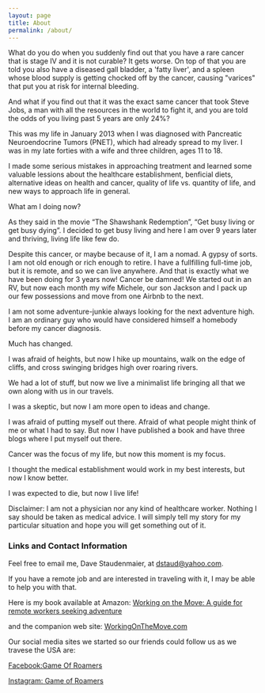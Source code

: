 ```yaml
---
layout: page
title: About
permalink: /about/
---
```


What do you do when you suddenly find out that you have a rare cancer that is stage IV and it is not curable?  It gets worse.  On top of that you are told you also have a diseased gall bladder, a 'fatty liver', and a spleen whose blood supply is getting chocked off by the cancer, causing "varices" that put you at risk for internal bleeding.  

And what if you find out that it was the exact same cancer that took Steve Jobs, a man with all the resources in the world to fight it, and you are told the odds of you living past 5 years are only 24%?   

This was my life in January 2013 when I was diagnosed with Pancreatic Neuroendocrine Tumors (PNET), which had already spread to my liver.  I was in my late forties with a wife and three children, ages 11 to 18. 

I made some serious mistakes in approaching treatment and learned some valuable lessions about the healthcare establishment, benficial diets, alternative ideas on health and cancer, quality of life vs. quantity of life, and new ways to approach life in general.

What am I doing now? 

As they said in the movie “The Shawshank Redemption”, “Get busy living or get busy dying”. I decided to get busy living and here I am over 9 years later and thriving, living life like few do. 

Despite this cancer, or maybe because of it, I am a nomad.   A gypsy of sorts.  I am not old enough or rich enough to retire.   I have a fullfilling full-time job, but it is remote, and so we can live anywhere.  And that is exactly what we have been doing for 3 years now!  Cancer be damned!  We started out in an RV, but now each month my wife Michele, our son Jackson and I pack up our few possessions and move from one Airbnb to the next.   

I am not some adventure-junkie always looking for the next adventure high.  I am an ordinary guy who would have considered himself a homebody before my cancer diagnosis.   

Much has changed.

I was afraid of heights, but now I hike up mountains, walk on the edge of cliffs, and cross swinging bridges high over roaring rivers.

We had a lot of stuff, but now we live a minimalist life bringing all that we own along with us in our travels.

I was a skeptic, but now I am more open to ideas and change.

I was afraid of putting myself out there.  Afraid of what people might think of me or what I had to say.  But now I have published a book and have three blogs where I put myself out there.

Cancer was the focus of my life, but now this moment is my focus.

I thought the medical establishment would work in my best interests, but now I know better.

I was expected to die, but now I live life!

Disclaimer: I am not a physician nor any kind of healthcare worker.  Nothing I say should be taken as medical advice.   I will simply tell my story for my particular situation and hope you will get something out of it. 

### Links and Contact Information

Feel free to email me, Dave Staudenmaier, at [dstaud@yahoo.com](mailto:dstaud@yahoo.com).

If you have a remote job and are interested in traveling with it, I may be able to help you with that.  

Here is my book available at Amazon: [Working on the Move: A guide for remote workers seeking adventure](https://www.amazon.com/dp/B09MGD3X8F/ref=cm_sw_em_r_mt_dp_TSSVQ5NJMK0QWB1GNCR4)

and the companion web site: [WorkingOnTheMove.com](https://workingonthemove.com)

Our social media sites we started so our friends could follow us as we travese the USA are:

[Facebook:Game Of Roamers](https://facebook.com/gameofroamers)

[Instagram: Game of Roamers](https://instagram.com/gameofroamers)
